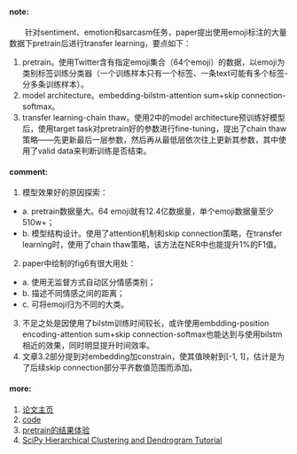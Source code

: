 #### note:
　　针对sentiment、emotion和sarcasm任务，paper提出使用emoji标注的大量数据下pretrain后进行transfer learning，要点如下：
  1. pretrain。使用Twitter含有指定emoji集合（64个emoji）的数据，以emoji为类别标签训练分类器（一个训练样本只有一个标签、一条text可能有多个标签-分多条训练样本）。
  2. model architecture。embedding-bilstm-attention sum+skip connection-softmax。
  3. transfer learning-chain thaw。使用2中的model architecture预训练好模型后，使用target task对pretrain好的参数进行fine-tuning，提出了chain thaw策略——先更新最后一层参数，然后再从最低层依次往上更新其参数，其中使用了valid data来判断训练是否结束。

#### comment:
  1. 模型效果好的原因探索：
  + a. pretrain数据量大。64 emoji就有12.4亿数据量，单个emoji数据量至少510w+；
  + b. 模型结构设计。使用了attention机制和skip connection策略，在transfer learning时，使用了chain thaw策略，该方法在NER中也能提升1%的F1值。
  2. paper中绘制的fig6有很大用处：
  + a. 使用无监督方式自动区分情感类别；
  + b. 描述不同情感之间的距离；
  + c. 可将emoji归为不同的大类。
  3. 不足之处是因使用了bilstm训练时间较长，或许使用embdding-position encoding-attention sum+skip connection-softmax也能达到与使用bilstm相近的效果，同时明显提升时间效率。
  4. 文章3.2部分提到对embedding加constrain，使其值映射到[-1, 1]，估计是为了后续skip connection部分平齐数值范围而添加。
  
#### more:
  1. [论文主页](https://www.media.mit.edu/projects/deepmoji/overview/)
  2. [code](https://github.com/bfelbo/deepmoji)
  3. [pretrain的结果体验](http://deepmoji.mit.edu)
  4. [SciPy Hierarchical Clustering and Dendrogram Tutorial](https://joernhees.de/blog/2015/08/26/scipy-hierarchical-clustering-and-dendrogram-tutorial/#Perform-the-Hierarchical-Clustering)
